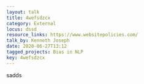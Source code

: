 ```yaml
---
layout: talk
title: 4wefsdzcx
category: External
locus: dssd
resource_links: https://www.websitepolicies.com/
talk_by: Kenneth Joseph
date: 2020-06-27T13:12
tagged_projects: Bias in NLP
key: 4wefsdzcx
---
```


<p>sadds</p>

